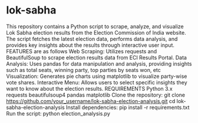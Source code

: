 # lok-sabha
This repository contains a Python script to scrape, analyze, and visualize Lok Sabha election results from the Election Commission of India website. The script fetches the latest election data, performs data analysis, and provides key insights about the results through interactive user input.
FEATURES are as follows                                                                                                                                                                                                  Web Scraping: Utilizes requests and BeautifulSoup to scrape election results data from ECI Results Portal.                                                                                                              Data Analysis: Uses pandas for data manipulation and analysis, providing insights such as total seats, winning party, top parties by seats won, etc                                                                     Visualization: Generates pie charts using matplotlib to visualize party-wise vote shares.                                                                                                                               Interactive Menu: Allows users to select specific insights they want to know about the election results.
REQUIREMENTS                                                                                                                                                                                                              Python 3.x                                                                                                                                                                                                              requests                                                                                                                                                                                                                beautifulsoup4                                                                                                                                                                                                          pandas                                                                                                                                                                                                                  matplotlib
Clone the repository:                                                                                                                                                                                                       git clone https://github.com/your_username/lok-sabha-election-analysis.git
cd lok-sabha-election-analysis
Install dependencies:                                                                                                                                                                                                          pip install -r requirements.txt
Run the script:                                                                                                                                                                                                                python election_analysis.py
